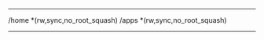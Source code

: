 *************************
/home *(rw,sync,no_root_squash)
/apps *(rw,sync,no_root_squash)
************************